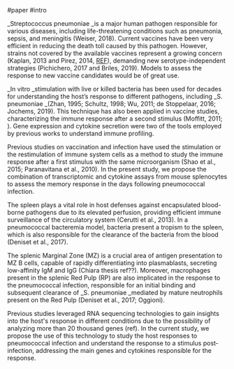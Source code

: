 #paper #intro

_Streptococcus pneumoniae _is a major human pathogen responsible for various diseases, including life-threatening conditions such as pneumonia, sepsis, and meningitis (Weiser, 2018). Current vaccines have been very efficient in reducing the death toll caused by this pathogen. However, strains not covered by the available vaccines represent a growing concern (Kaplan, 2013 and Pirez, 2014, [REF](https://pubmed.ncbi.nlm.nih.gov/32530357/)), demanding new serotype-independent strategies (Pichichero, 2017 and Briles, 2019). Models to assess the response to new vaccine candidates would be of great use.

_In vitro _stimulation with live or killed bacteria has been used for decades for understanding the host’s response to different pathogens, including _S. pneumoniae  _(Zhan, 1995; Schultz, 1998; Wu, 2011; de Stoppelaar, 2016; Jochems, 2019). This technique has also been applied in vaccine studies, characterizing the immune response after a second stimulus (Moffitt, 2011; ). Gene expression and cytokine secretion were two of the tools employed by previous works to understand immune profiling.

Previous studies on vaccination and infection have used the stimulation or the restimulation of immune system cells as a method to study the immune response after a first stimulus with the same microorganism (Shao et al.,  2015; Paranavitana et al., 2010). In the present study, we propose the combination of transcriptomic and cytokine assays from mouse splenocytes to assess the memory response in the days following pneumococcal infection.

The spleen plays a vital role in host defenses against encapsulated blood-borne pathogens due to its elevated perfusion, providing efficient immune surveillance of the circulatory system (Cerutti et al., 2013). In a pneumococcal bacteremia model, bacteria present a tropism to the spleen, which is also responsible for the clearance of the bacteria from the blood (Deniset et al., 2017).

The splenic Marginal Zone (MZ) is a crucial area of antigen presentation to MZ B cells, capable of rapidly differentiating into plasmablasts, secreting low-affinity IgM and IgG (Chiara thesis ref??). Moreover, macrophages present in the splenic Red Pulp (RP) are also implicated in the response to the pneumococcal infection, responsible for an initial binding and subsequent clearance of _S. pneumoniae _mediated by mature neutrophils present on the Red Pulp (Deniset et al., 2017; Oggioni). 

Previous studies leveraged RNA sequencing technologies to gain insights into the host's response in different conditions due to the possibility of analyzing more than 20 thousand genes (ref). In the current study, we propose the use of this technology to study the host responses to pneumococcal infection and understand the response to a stimulus post-infection, addressing the main genes and cytokines responsible for the response.
